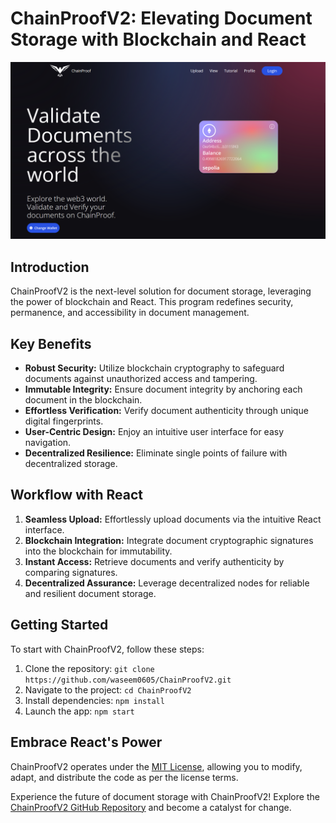 # ChainProofV2: Elevating Document Storage with Blockchain and React

![ChainProofV2 Logo](logoo.png)

## Introduction
ChainProofV2 is the next-level solution for document storage, leveraging the power of blockchain and React. This program redefines security, permanence, and accessibility in document management.

## Key Benefits
- **Robust Security:** Utilize blockchain cryptography to safeguard documents against unauthorized access and tampering.
- **Immutable Integrity:** Ensure document integrity by anchoring each document in the blockchain.
- **Effortless Verification:** Verify document authenticity through unique digital fingerprints.
- **User-Centric Design:** Enjoy an intuitive user interface for easy navigation.
- **Decentralized Resilience:** Eliminate single points of failure with decentralized storage.

## Workflow with React
1. **Seamless Upload:** Effortlessly upload documents via the intuitive React interface.
2. **Blockchain Integration:** Integrate document cryptographic signatures into the blockchain for immutability.
3. **Instant Access:** Retrieve documents and verify authenticity by comparing signatures.
4. **Decentralized Assurance:** Leverage decentralized nodes for reliable and resilient document storage.

## Getting Started
To start with ChainProofV2, follow these steps:
1. Clone the repository: `git clone https://github.com/waseem0605/ChainProofV2.git`
2. Navigate to the project: `cd ChainProofV2`
3. Install dependencies: `npm install`
4. Launch the app: `npm start`

## Embrace React's Power
ChainProofV2 operates under the [MIT License](https://github.com/waseem0605/ChainProofV2/blob/main/LICENSE), allowing you to modify, adapt, and distribute the code as per the license terms.

Experience the future of document storage with ChainProofV2! Explore the [ChainProofV2 GitHub Repository](https://github.com/waseem0605/ChainProofV2) and become a catalyst for change.
